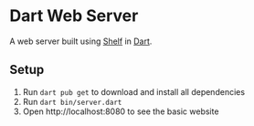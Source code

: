 # Dart Web Server

A web server built using [Shelf](https://pub.dev/packages/shelf) in [Dart](https://dart.dev/).

## Setup

1. Run `dart pub get` to download and install all dependencies
2. Run `dart bin/server.dart`
3. Open http://localhost:8080 to see the basic website
